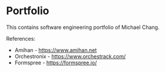 # Portfolio
This contains software engineering portfolio of Michael Chang.

References:
* Amihan - https://www.amihan.net
* Orchestronix - https://www.orchestrack.com/
* Formspree - https://formspree.io/
